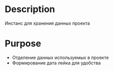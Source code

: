 # Description
Инстанс для хранения данных проекта

# Purpose
+ Отделение данных используемых в проекте
+ Формирование дата лейка для удобства
